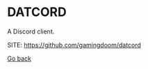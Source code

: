 # DATCORD
 
 A Discord client.
 
 SITE: https://github.com/gamingdoom/datcord

 [Go back](https://portable-linux-apps.github.io/apps.html)
